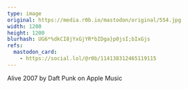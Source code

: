 ```yaml
---
type: image
original: https://media.r0b.io/mastodon/original/554.jpg
width: 1200
height: 1200
blurhash: UG6*%dkCI8jYxGjYR*bIDga}p0jsI;bIxGjs
refs:
  mastodon_card:
    - https://social.lol/@r0b/114138312465119115
---
```


Alive 2007 by Daft Punk on Apple Music
